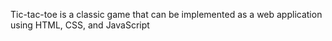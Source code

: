 Tic-tac-toe is a classic game that can be implemented as a web application using HTML, CSS, and JavaScript
